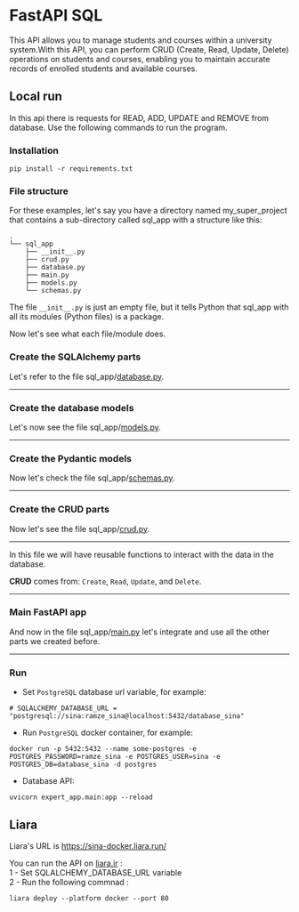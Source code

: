 # FastAPI SQL

This API allows you to manage students and courses within a university system.With this API, you can perform CRUD (Create, Read, Update, Delete) operations on students and courses, enabling you to maintain accurate records of enrolled students and available courses.

## Local run

In this api there is requests for READ, ADD, UPDATE and REMOVE from database.
Use the following commands to run the program.

### Installation

```
pip install -r requirements.txt
```

### File structure

For these examples, let's say you have a directory named my_super_project that contains a sub-directory called sql_app with a structure like this:

```
.
└── sql_app
    ├── __init__.py
    ├── crud.py
    ├── database.py
    ├── main.py
    ├── models.py
    └── schemas.py
```

The file `__init__.py` is just an empty file, but it tells Python that sql_app with all its modules (Python files) is a package.

Now let's see what each file/module does.

### Create the SQLAlchemy parts

Let's refer to the file sql_app/[database.py](https://github.com/SinaHosseini/PyDeployment/blob/main/1.6.FastAPI%20SQL/expert_app/database.py).<hr>

### Create the database models

Let's now see the file sql_app/[models.py](https://github.com/SinaHosseini/PyDeployment/blob/main/1.6.FastAPI%20SQL/expert_app/models.py).<hr>

### Create the Pydantic models

Now let's check the file sql_app/[schemas.py](https://github.com/SinaHosseini/PyDeployment/blob/main/1.6.FastAPI%20SQL/expert_app/schemas.py).<hr>

### Create the CRUD parts

Now let's see the file sql_app/[crud.py](https://github.com/SinaHosseini/PyDeployment/blob/main/1.6.FastAPI%20SQL/expert_app/crud.py).<hr>

In this file we will have reusable functions to interact with the data in the database.

**CRUD** comes from: `Create`, `Read`, `Update`, and `Delete`.<hr>

### Main FastAPI app

And now in the file sql_app/[main.py](https://github.com/SinaHosseini/PyDeployment/blob/main/1.6.FastAPI%20SQL/expert_app/main.py) let's integrate and use all the other parts we created before.<hr>

### Run

- Set `PostgreSQL` database url variable, for example:

```
# SQLALCHEMY_DATABASE_URL = "postgresql://sina:ramze_sina@localhost:5432/database_sina"
```

- Run `PostgreSQL` docker container, for example:

```
docker run -p 5432:5432 --name some-postgres -e POSTGRES_PASSWORD=ramze_sina -e POSTGRES_USER=sina -e POSTGRES_DB=database_sina -d postgres
```

- Database API:

```
uvicorn expert_app.main:app --reload
```

## Liara

Liara's URL is https://sina-docker.liara.run/

You can run the API on [liara.ir](https://console.liara.ir/) :<br>
1 - Set SQLALCHEMY_DATABASE_URL variable<br>
2 - Run the following commnad :

```
liara deploy --platform docker --port 80
```
